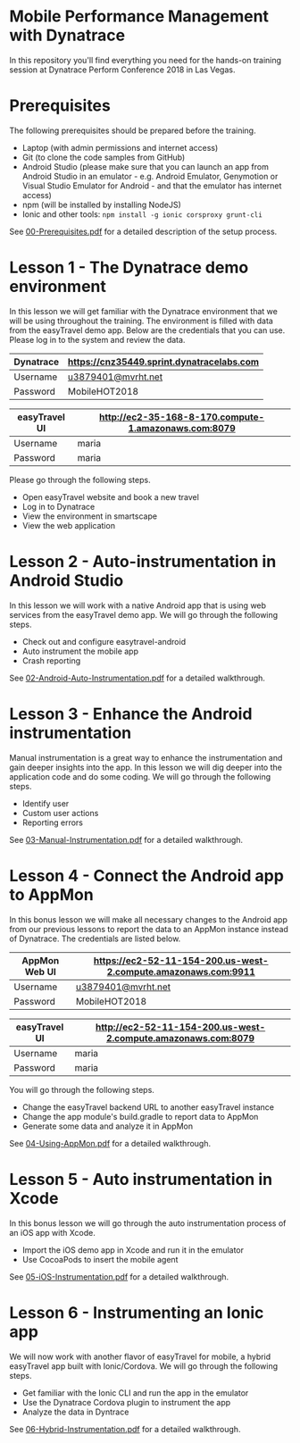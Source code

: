 # Mobile Performance Management with Dynatrace
In this repository you'll find everything you need for the hands-on training session at Dynatrace Perform Conference 2018 in Las Vegas.

# Prerequisites
The following prerequisites should be prepared before the training. 
- Laptop (with admin permissions and internet access)
- Git (to clone the code samples from GitHub)
- Android Studio (please make sure that you can launch an app from Android Studio in an emulator - e.g. Android Emulator, Genymotion or Visual Studio Emulator for Android - and that the emulator has internet access)
- npm (will be installed by installing NodeJS)
- Ionic and other tools: `npm install -g ionic corsproxy grunt-cli`

See [00-Prerequisites.pdf](https://github.com/Dynatrace/mobile-hotday-2018/raw/master/doc/00-Prerequisites.pdf) for a detailed description of the setup process. 

# Lesson 1 - The Dynatrace demo environment
In this lesson we will get familiar with the Dynatrace environment that we will be using throughout the training. The environment is filled with data from the easyTravel demo app. Below are the credentials that you can use. Please log in to the system and review the data.

|Dynatrace|https://cnz35449.sprint.dynatracelabs.com|
|---|---|
|Username|u3879401@mvrht.net|
|Password|MobileHOT2018|

|easyTravel UI|http://ec2-35-168-8-170.compute-1.amazonaws.com:8079|
|---|---|
|Username|maria|
|Password|maria|
  
Please go through the following steps.
- Open easyTravel website and book a new travel
- Log in to Dynatrace
- View the environment in smartscape
- View the web application


# Lesson 2 - Auto-instrumentation in Android Studio
In this lesson we will work with a native Android app that is using web services from the easyTravel demo app. We will go through the following steps.
- Check out and configure easytravel-android
- Auto instrument the mobile app
- Crash reporting

See [02-Android-Auto-Instrumentation.pdf](https://github.com/Dynatrace/mobile-hotday-2018/raw/master/doc/02-Android-Auto-Instrumentation.pdf) for a detailed walkthrough.

# Lesson 3 - Enhance the Android instrumentation
Manual instrumentation is a great way to enhance the instrumentation and gain deeper insights into the app. In this lesson we will dig deeper into the application code and do some coding. We will go through the following steps.
- Identify user
- Custom user actions
- Reporting errors

See [03-Manual-Instrumentation.pdf](https://github.com/Dynatrace/mobile-hotday-2018/raw/master/doc/03-Manual-Instrumentation.pdf) for a detailed walkthrough.

# Lesson 4 - Connect the Android app to AppMon
In this bonus lesson we will make all necessary changes to the Android app from our previous lessons to report the data to an AppMon instance instead of Dynatrace. The credentials are listed below.

|AppMon Web UI|https://ec2-52-11-154-200.us-west-2.compute.amazonaws.com:9911|
|---|---|
|Username|u3879401@mvrht.net|
|Password|MobileHOT2018|

|easyTravel UI|http://ec2-52-11-154-200.us-west-2.compute.amazonaws.com:8079|
|---|---|
|Username|maria|
|Password|maria|

You will go through the following steps.
- Change the easyTravel backend URL to another easyTravel instance
- Change the app module's build.gradle to report data to AppMon
- Generate some data and analyze it in AppMon

See [04-Using-AppMon.pdf](https://github.com/Dynatrace/mobile-hotday-2018/raw/master/doc/04-Using-AppMon.pdf) for a detailed walkthrough.

# Lesson 5 - Auto instrumentation in Xcode
In this bonus lesson we will go through the auto instrumentation process of an iOS app with Xcode.
- Import the iOS demo app in Xcode and run it in the emulator
- Use CocoaPods to insert the mobile agent

See [05-iOS-Instrumentation.pdf](https://github.com/Dynatrace/mobile-hotday-2018/raw/master/doc/05-iOS-Instrumentation.pdf) for a detailed walkthrough.

# Lesson 6 - Instrumenting an Ionic app
We will now work with another flavor of easyTravel for mobile, a hybrid easyTravel app built with Ionic/Cordova. We will go through the following steps.
- Get familiar with the Ionic CLI and run the app in the emulator
- Use the Dynatrace Cordova plugin to instrument the app 
- Analyze the data in Dyntrace

See [06-Hybrid-Instrumentation.pdf](https://github.com/Dynatrace/mobile-hotday-2018/raw/master/doc/06-Hybrid-Instrumentation.pdf) for a detailed walkthrough.
